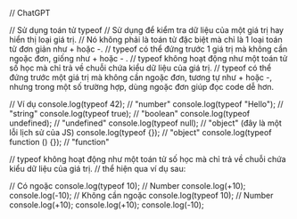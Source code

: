// ChatGPT

// Sử dụng toán tử typeof
// Sử dụng để kiểm tra dữ liệu của một giá trị hay hiển thị loại giá trị.
// Nó không phải là toán tử đặc biệt mà chỉ là 1 loại toán tử đơn giản như + hoặc -.
// typeof có thể đứng trước 1 giá trị mà không cần ngoặc đơn, giống như + hoặc - .
// typeof không hoạt động như một toán tử số học mà chỉ trả về chuỗi chứa kiểu dữ liệu của giá trị.
// typeof có thể đứng trước một giá trị mà không cần ngoặc đơn, tương tự như + hoặc -, nhưng trong một số trường hợp, dùng ngoặc đơn giúp đọc code dễ hơn.

// Ví dụ
console.log(typeof 42); // "number"
console.log(typeof "Hello"); // "string"
console.log(typeof true); // "boolean"
console.log(typeof undefined); // "undefined"
console.log(typeof null); // "object" (đây là một lỗi lịch sử của JS)
console.log(typeof {}); // "object"
console.log(typeof function () {}); // "function"

// typeof không hoạt động như một toán tử số học mà chỉ trả về chuỗi chứa kiểu dữ liệu của giá trị.
// thể hiện qua ví dụ sau:

// Có ngoặc
console.log(typeof 10); // Number
console.log(+10);
console.log(-10);
// Không cần ngoặc
console.log(typeof 10); // Number
console.log(+10);
console.log(+10);
console.log(-10);
